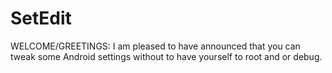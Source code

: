 # SetEdit
WELCOME/GREETINGS: I am pleased to have announced that you can tweak some Android settings without to have yourself to root and or debug. 
